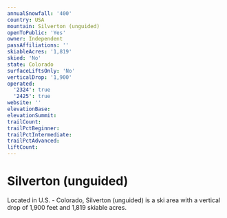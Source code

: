 ```yaml
---
annualSnowfall: '400'
country: USA
mountain: Silverton (unguided)
openToPublic: 'Yes'
owner: Independent
passAffiliations: ''
skiableAcres: '1,819'
skied: 'No'
state: Colorado
surfaceLiftsOnly: 'No'
verticalDrop: '1,900'
operated:
  '2324': true
  '2425': true
website: ''
elevationBase:
elevationSummit:
trailCount:
trailPctBeginner:
trailPctIntermediate:
trailPctAdvanced:
liftCount:
---
```



# Silverton (unguided)

Located in U.S. - Colorado, Silverton (unguided) is a ski area with a vertical drop of 1,900 feet and 1,819 skiable acres.
